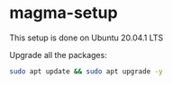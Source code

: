 # magma-setup

This setup is done on Ubuntu 20.04.1 LTS

Upgrade all the packages:
```bash
sudo apt update && sudo apt upgrade -y
```
